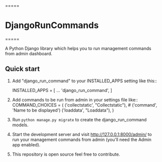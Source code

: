 =====
# DjangoRunCommands

=====

A Python Django library which helps you to run management commands from admin dashboard.


Quick start
-----------

1. Add "django_run_command" to your INSTALLED_APPS setting like this::

    INSTALLED_APPS = [
        ...
        'django_run_command',
    ]

2. Add commands to be run from admin in your settings file like::
    COMMAND_CHOICES = (
      ('collectstatic', "Collectstatic"), #  ('command', 'Name to be displayed')
      ('loaddata', "Loaddata"),
  )

3. Run ``python manage.py migrate`` to create the django_run_command models.

4. Start the development server and visit http://127.0.0.1:8000/admin/
   to run your management commands from admin (you'll need the Admin app enabled).

5. This repository is open source feel free to contribute.
